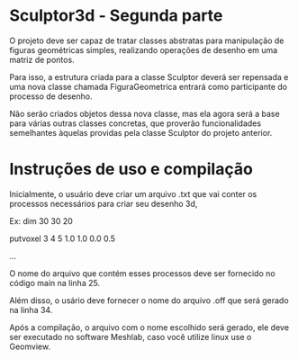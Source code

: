 # Sculptor3d - Segunda parte

O projeto deve ser capaz de tratar classes abstratas para manipulação de figuras geométricas simples, realizando operações de desenho em uma matriz de pontos.

Para isso, a estrutura criada para a classe Sculptor deverá ser repensada e uma nova classe chamada FiguraGeometrica entrará como participante do processo de desenho.

Não serão criados objetos dessa nova classe, mas ela agora será a base para várias outras classes concretas, que proverão funcionalidades semelhantes àquelas providas pela classe Sculptor do projeto anterior.

# Instruções de uso e compilação

Inicialmente, o usuário deve criar um arquivo .txt que vai conter os processos necessários para criar seu desenho 3d, 

Ex:
dim 30 30 20 

putvoxel 3 4 5 1.0 1.0 0.0 0.5

...

O nome do arquivo que contém esses processos deve ser fornecido no código main na linha 25. 

Além disso, o usário deve fornecer o nome do arquivo .off que será gerado na linha 34.

Após a compilação, o arquivo com o nome escolhido será gerado, ele deve ser executado no software Meshlab, caso você utilize linux use o Geomview.

